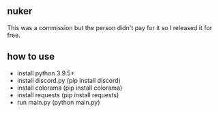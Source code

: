 ## nuker
<a>This was a commission but the person didn't pay for it so I released it for free.</a>

## how to use
* install python 3.9.5+
* install discord.py (pip install discord)
* install colorama (pip install colorama)
* install requests (pip install requests)
* run main.py (python main.py)
